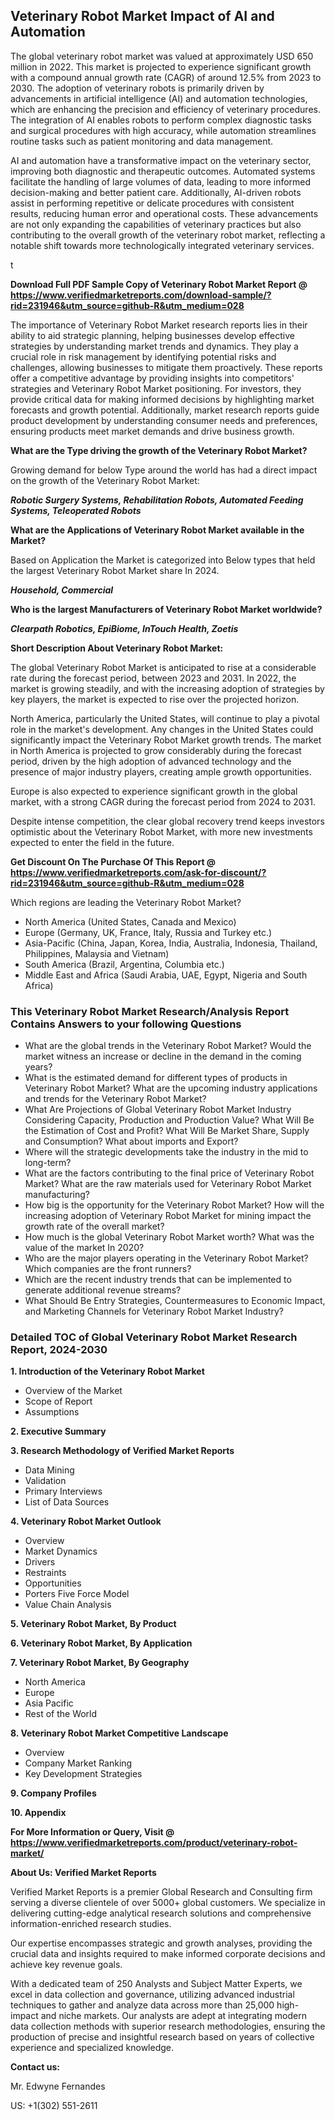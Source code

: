 <h2>Veterinary Robot Market Impact of AI and Automation</h2><p>The global veterinary robot market was valued at approximately USD 650 million in 2022. This market is projected to experience significant growth with a compound annual growth rate (CAGR) of around 12.5% from 2023 to 2030. The adoption of veterinary robots is primarily driven by advancements in artificial intelligence (AI) and automation technologies, which are enhancing the precision and efficiency of veterinary procedures. The integration of AI enables robots to perform complex diagnostic tasks and surgical procedures with high accuracy, while automation streamlines routine tasks such as patient monitoring and data management.</p><p>AI and automation have a transformative impact on the veterinary sector, improving both diagnostic and therapeutic outcomes. Automated systems facilitate the handling of large volumes of data, leading to more informed decision-making and better patient care. Additionally, AI-driven robots assist in performing repetitive or delicate procedures with consistent results, reducing human error and operational costs. These advancements are not only expanding the capabilities of veterinary practices but also contributing to the overall growth of the veterinary robot market, reflecting a notable shift towards more technologically integrated veterinary services.</p>t</p><p id="" class=""><strong>Download Full PDF Sample Copy of Veterinary Robot Market Report @ <a href="https://www.verifiedmarketreports.com/download-sample/?rid=231946&utm_source=github-R&utm_medium=028" target="_blank">https://www.verifiedmarketreports.com/download-sample/?rid=231946&utm_source=github-R&utm_medium=028</a></strong></p><p>The importance of&nbsp;Veterinary Robot Market research reports lies in their ability to aid strategic planning, helping businesses develop effective strategies by understanding market trends and dynamics. They play a crucial role in risk management by identifying potential risks and challenges, allowing businesses to mitigate them proactively. These reports offer a competitive advantage by providing insights into competitors' strategies and Veterinary Robot Market positioning. For investors, they provide critical data for making informed decisions by highlighting market forecasts and growth potential. Additionally, market research reports guide product development by understanding consumer needs and preferences, ensuring products meet market demands and drive business growth.</p><p><strong>What are the&nbsp;Type driving the growth of the Veterinary Robot Market?</strong></p><p id="" class="">Growing demand for below Type around the world has had a direct impact on the growth of the Veterinary Robot Market:</p><em><strong>Robotic Surgery Systems, Rehabilitation Robots, Automated Feeding Systems, Teleoperated Robots</strong></em></p><strong>What are the&nbsp;Applications&nbsp;of Veterinary Robot Market available in the Market?</strong></p><p id="" class="">Based on Application the Market is categorized into Below types that held the largest Veterinary Robot Market share In 2024.</p><em><strong>Household, Commercial</strong></em></p><strong>Who is the largest Manufacturers of Veterinary Robot Market worldwide?</strong></p><p><em><strong>Clearpath Robotics, EpiBiome, InTouch Health, Zoetis</strong></em></p><p id="" class=""><strong>Short Description About Veterinary Robot Market:</strong></p><p>The global Veterinary Robot Market is anticipated to rise at a considerable rate during the forecast period, between 2023 and 2031. In 2022, the market is growing steadily, and with the increasing adoption of strategies by key players, the market is expected to rise over the projected horizon.</p><p>North America, particularly the United States, will continue to play a pivotal role in the market's development. Any changes in the United States could significantly impact the Veterinary Robot Market growth trends. The market in North America is projected to grow considerably during the forecast period, driven by the high adoption of advanced technology and the presence of major industry players, creating ample growth opportunities.</p><p>Europe is also expected to experience significant growth in the global market, with a strong CAGR during the forecast period from 2024 to 2031.</p><p>Despite intense competition, the clear global recovery trend keeps investors optimistic about the Veterinary Robot Market, with more new investments expected to enter the field in the future.</p><p id="" class=""><strong>Get Discount On The Purchase Of This Report @ <a href="https://www.verifiedmarketreports.com/ask-for-discount/?rid=231946&utm_source=github-R&utm_medium=028" target="_blank">https://www.verifiedmarketreports.com/ask-for-discount/?rid=231946&utm_source=github-R&utm_medium=028</a></strong></p>Which regions are leading the Veterinary Robot Market?</p><ul><li>North America (United States, Canada and Mexico)</li><li>Europe (Germany, UK, France, Italy, Russia and Turkey etc.)</li><li>Asia-Pacific (China, Japan, Korea, India, Australia, Indonesia, Thailand, Philippines, Malaysia and Vietnam)</li><li>South America (Brazil, Argentina, Columbia etc.)</li><li>Middle East and Africa (Saudi Arabia, UAE, Egypt, Nigeria and South Africa)</li></ul><h3 id="" class="">This Veterinary Robot Market Research/Analysis Report Contains Answers to your following Questions</h3><ul><li>What are the global trends in the Veterinary Robot Market? Would the market witness an increase or decline in the demand in the coming years?</li><li>What is the estimated demand for different types of products in Veterinary Robot Market? What are the upcoming industry applications and trends for the Veterinary Robot Market?</li><li>What Are Projections of Global Veterinary Robot Market Industry Considering Capacity, Production and Production Value? What Will Be the Estimation of Cost and Profit? What Will Be Market Share, Supply and Consumption? What about imports and Export?</li><li>Where will the strategic developments take the industry in the mid to long-term?</li><li>What are the factors contributing to the final price of Veterinary Robot Market? What are the raw materials used for Veterinary Robot Market manufacturing?</li><li>How big is the opportunity for the Veterinary Robot Market? How will the increasing adoption of Veterinary Robot Market for mining impact the growth rate of the overall market?</li><li>How much is the global Veterinary Robot Market worth? What was the value of the market In 2020?</li><li>Who are the major players operating in the Veterinary Robot Market? Which companies are the front runners?</li><li>Which are the recent industry trends that can be implemented to generate additional revenue streams?</li><li>What Should Be Entry Strategies, Countermeasures to Economic Impact, and Marketing Channels for Veterinary Robot Market Industry?</li></ul><h3 id="" class="">Detailed TOC of Global Veterinary Robot Market Research Report, 2024-2030</h3><p id="" class=""><strong>1. Introduction of the Veterinary Robot Market</strong></p><ul><li>Overview of the Market</li><li>Scope of Report</li><li>Assumptions</li></ul><p id="" class=""><strong>2. Executive Summary</strong></p><p id="" class=""><strong>3. Research Methodology of Verified Market Reports</strong></p><ul><li>Data Mining</li><li>Validation</li><li>Primary Interviews</li><li>List of Data Sources</li></ul><p id="" class=""><strong>4. Veterinary Robot Market Outlook</strong></p><ul><li>Overview</li><li>Market Dynamics</li><li>Drivers</li><li>Restraints</li><li>Opportunities</li><li>Porters Five Force Model</li><li>Value Chain Analysis</li></ul><p id="" class=""><strong>5. Veterinary Robot Market, By Product</strong></p><p id="" class=""><strong>6. Veterinary Robot Market, By Application</strong></p><p id="" class=""><strong>7. Veterinary Robot Market, By Geography</strong></p><ul><li>North America</li><li>Europe</li><li>Asia Pacific</li><li>Rest of the World</li></ul><p id="" class=""><strong>8. Veterinary Robot Market Competitive Landscape</strong></p><ul><li>Overview</li><li>Company Market Ranking</li><li>Key Development Strategies</li></ul><p id="" class=""><strong>9. Company Profiles</strong></p><p id="" class=""><strong>10. Appendix</strong></p><p id="" class=""><strong>For More Information or Query, Visit @ <a href="https://www.verifiedmarketreports.com/product/veterinary-robot-market/" target="_blank">https://www.verifiedmarketreports.com/product/veterinary-robot-market/</a></strong></p><p id="" class=""><strong>About Us: Verified Market Reports</strong></p><p id="" class="">Verified Market Reports is a premier Global Research and Consulting firm serving a diverse clientele of over 5000+ global customers. We specialize in delivering cutting-edge analytical research solutions and comprehensive information-enriched research studies.</p><p id="" class="">Our expertise encompasses strategic and growth analyses, providing the crucial data and insights required to make informed corporate decisions and achieve key revenue goals.</p><p id="" class="">With a dedicated team of 250 Analysts and Subject Matter Experts, we excel in data collection and governance, utilizing advanced industrial techniques to gather and analyze data across more than 25,000 high-impact and niche markets. Our analysts are adept at integrating modern data collection methods with superior research methodologies, ensuring the production of precise and insightful research based on years of collective experience and specialized knowledge.</p><p id="" class=""><strong>Contact us:</strong></p><p id="" class="">Mr. Edwyne Fernandes</p><p id="" class="">US: +1(302) 551-2611</p>